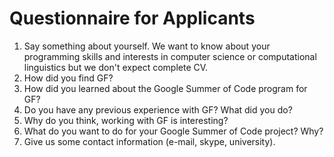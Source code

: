 # Questionnaire for Applicants #

  1. Say something about yourself. We want to know about your programming skills and interests in computer science or computational linguistics but we don't expect complete CV.
  1. How did you find GF?
  1. How did you learned about the Google Summer of Code program for GF?
  1. Do you have any previous experience with GF? What did you do?
  1. Why do you think, working with GF is interesting?
  1. What do you want to do for your Google Summer of Code project? Why?
  1. Give us some contact information (e-mail, skype, university).